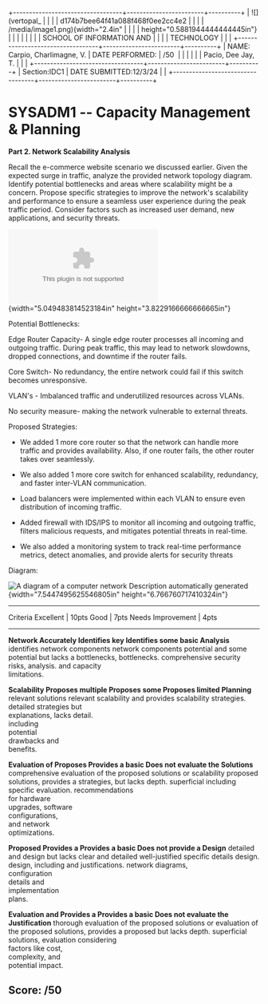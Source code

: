 +----------------------------------+------------------------+----------+
| ![](vertopal_                    |                        |          |
| d174b7bee64f41a088f468f0ee2cc4e2 |                        |          |
| /media/image1.png){width="2.4in" |                        |          |
| height="0.5881944444444445in"}   |                        |          |
|                                  |                        |          |
| SCHOOL OF INFORMATION AND        |                        |          |
| TECHNOLOGY                       |                        |          |
+----------------------------------+------------------------+----------+
| NAME: Carpio, Charlimagne, V.    | DATE PERFORMED:        | /50      |
|                                  |                        |          |
| Pacio, Dee Jay, T.               |                        |          |
+----------------------------------+------------------------+----------+
| Section:IDC1                     | DATE SUBMITTED:12/3/24 |          |
+----------------------------------+------------------------+----------+

# SYSADM1 -- Capacity Management & Planning

**Part 2. Network Scalability Analysis**

Recall the e-commerce website scenario we discussed earlier. Given the
expected surge in traffic, analyze the provided network topology
diagram. Identify potential bottlenecks and areas where scalability
might be a concern. Propose specific strategies to improve the
network\'s scalability and performance to ensure a seamless user
experience during the peak traffic period. Consider factors such as
increased user demand, new applications, and security threats.

![](vertopal_d174b7bee64f41a088f468f0ee2cc4e2/media/image2.bin){width="5.049483814523184in"
height="3.8229166666666665in"}

Potential Bottlenecks:

Edge Router Capacity- A single edge router processes all incoming and
outgoing traffic. During peak traffic, this may lead to network
slowdowns, dropped connections, and downtime if the router fails.

Core Switch- No redundancy, the entire network could fail if this switch
becomes unresponsive.

VLAN's - Imbalanced traffic and underutilized resources across VLANs.

No security measure- making the network vulnerable to external threats.

Proposed Strategies:

-   We added 1 more core router so that the network can handle more
    traffic and provides availability. Also, if one router fails, the
    other router takes over seamlessly.

-   We also added 1 more core switch for enhanced scalability,
    redundancy, and faster inter-VLAN communication.

-   Load balancers were implemented within each VLAN to ensure even
    distribution of incoming traffic.

-   Added firewall with IDS/IPS to monitor all incoming and outgoing
    traffic, filters malicious requests, and mitigates potential threats
    in real-time.

-   We also added a monitoring system to track real-time performance
    metrics, detect anomalies, and provide alerts for security threats

Diagram:

![A diagram of a computer network Description automatically
generated](vertopal_d174b7bee64f41a088f468f0ee2cc4e2/media/image3.png){width="7.5447495625546805in"
height="6.766760717410324in"}

  ------------------------------------------------------------------------------
  Criteria          Excellent \| 10pts Good \| 7pts        Needs Improvement \|
                                                           4pts
  ----------------- ------------------ ------------------- ---------------------
  **Network         Accurately         Identifies key      Identifies some basic
  Analysis**        identifies         network components  network components
                    potential          and some potential  but lacks a
                    bottlenecks,       bottlenecks.        comprehensive
                    security risks,                        analysis.
                    and capacity                           
                    limitations.                           

  **Scalability     Proposes multiple  Proposes some       Proposes limited
  Planning**        relevant solutions relevant            scalability
                    and provides       scalability         strategies.
                    detailed           strategies but      
                    explanations,      lacks detail.       
                    including                              
                    potential                              
                    drawbacks and                          
                    benefits.                              

  **Evaluation of   Proposes           Provides a basic    Does not evaluate the
  Solutions**       comprehensive      evaluation of the   proposed solutions or
                    scalability        proposed solutions, provides a
                    strategies,        but lacks depth.    superficial
                    including specific                     evaluation.
                    recommendations                        
                    for hardware                           
                    upgrades, software                     
                    configurations,                        
                    and network                            
                    optimizations.                         

  **Proposed        Provides a         Provides a basic    Does not provide a
  Design**          detailed and       design but lacks    clear and detailed
                    well-justified     specific details    design.
                    design, including  and justifications. 
                    network diagrams,                      
                    configuration                          
                    details and                           
                    implementation                         
                    plans.                                 

  **Evaluation and  Provides a         Provides a basic    Does not evaluate the
  Justification**   thorough           evaluation of the   proposed solutions or
                    evaluation of the  proposed solutions, provides a
                    proposed           but lacks depth.    superficial
                    solutions,                             evaluation
                    considering                            
                    factors like cost,                     
                    complexity, and                        
                    potential impact.                      

  Score:                                                   /50
  ------------------------------------------------------------------------------
